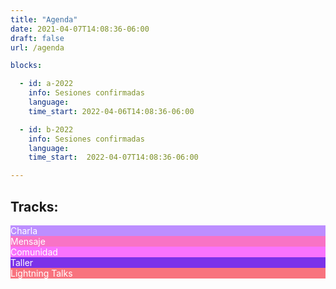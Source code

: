 ```yaml
---
title: "Agenda"
date: 2021-04-07T14:08:36-06:00
draft: false
url: /agenda

blocks: 

  - id: a-2022
    info: Sesiones confirmadas
    language: 
    time_start: 2022-04-06T14:08:36-06:00

  - id: b-2022
    info: Sesiones confirmadas
    language: 
    time_start:  2022-04-07T14:08:36-06:00

---
```


## Tracks:

<div class="color-code-list mb-4">
  <div class="color-code-item" style="background-color: #bc8eff; color: white;">Charla</div>
  <div class="color-code-item" style="background-color: #f873c5; color: white;">Mensaje</div>
  <div class="color-code-item" style="background-color: #f973fd; color: white;">Comunidad</div>
  <div class="color-code-item" style="background-color: #7b32e9; color: white;">Taller</div>
  <div class="color-code-item" style="background-color: #f8737e; color: white;">Lightning Talks</div>
</div>



